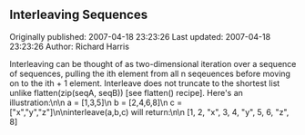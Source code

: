## Interleaving Sequences

Originally published: 2007-04-18 23:23:26
Last updated: 2007-04-18 23:23:26
Author: Richard Harris

Interleaving can be thought of as two-dimensional iteration over a sequence of sequences, pulling the ith element from all n seqeuences before moving on to the ith + 1 element. Interleave does not truncate to the shortest list unlike flatten(zip(seqA, seqB)) [see flatten() recipe]. Here's an illustration:\n\n    a = [1,3,5]\n    b = [2,4,6,8]\n    c = ["x","y","z"]\n\ninterleave(a,b,c) will return:\n\n    [1, 2, "x", 3, 4, "y", 5, 6, "z", 8]